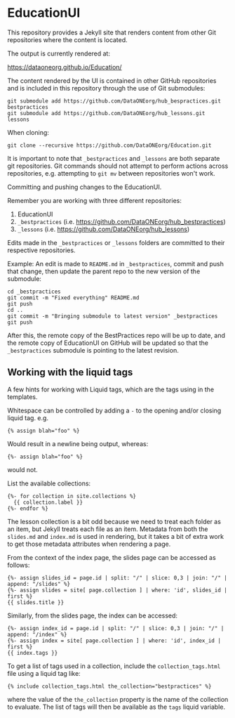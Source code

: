 # EducationUI

This repository provides a Jekyll site that renders content from other Git
repositories where the content is located.

The output is currently rendered at:

  https://dataoneorg.github.io/Education/

The content rendered by the UI is contained in other GitHub repositories and
is included in this repository through the use of Git submodules:

```
git submodule add https://github.com/DataONEorg/hub_bespractices.git bestpractices
git submodule add https://github.com/DataONEorg/hub_lessons.git lessons
```

When cloning:

```
git clone --recursive https://github.com/DataONEorg/Education.git
```

It is important to note that `_bestpractices` and `_lessons` are both
separate git repositories. Git commands should not attempt to perform actions
across repositories, e.g. attempting to `git mv` between repositories won't
work.

Committing and pushing changes to the EducationUI.

Remember you are working with three different repositories:

1. EducationUI
2. `_bestpractices` (i.e. https://github.com/DataONEorg/hub_bestpractices)
3. `_lessons` (i.e. https://github.com/DataONEorg/hub_lessons)

Edits made in the `_bestpractices` or `_lessons` folders are committed to their respective repositories.

Example: An edit is made to `README.md` in `_bestpractices`, commit and push that change, then update the parent repo to the new version of the submodule:

```
cd _bestpractices
git commit -m "Fixed everything" README.md
git push
cd ..
git commit -m "Bringing submodule to latest version" _bestpractices
git push
```

After this, the remote copy of the BestPractices repo will be up to date, and the remote copy of EducationUI on GitHub will be updated so that the `_bestpractices` submodule is pointing to the latest revision.


## Working with the liquid tags

A few hints for working with Liquid tags, which are the tags using in the 
templates.

Whitespace can be controlled by adding a `-` to the opening and/or closing
liquid tag. e.g.

```
{% assign blah="foo" %}
```

Would result in a newline being output, whereas:

```
{%- assign blah="foo" %}
```

would not. 


List the available collections:

```
{%- for collection in site.collections %}
  {{ collection.label }}
{%- endfor %}
```

The lesson collection is a bit odd because we need to treat each folder as an
item, but Jekyll treats each file as an item. Metadata from both the 
`slides.md` and `index.md` is used in rendering, but it takes a bit of extra
work to get those metadata attributes when rendering a page.

From the context of the index page, the slides page can be accessed as follows:

```
{%- assign slides_id = page.id | split: "/" | slice: 0,3 | join: "/" | append: "/slides" %}
{%- assign slides = site[ page.collection ] | where: 'id', slides_id | first %}
{{ slides.title }}
```

Similarly, from the slides page, the index can be accessed:

```
{%- assign index_id = page.id | split: "/" | slice: 0,3 | join: "/" | append: "/index" %}
{%- assign index = site[ page.collection ] | where: 'id', index_id | first %}
{{ index.tags }}
```

To get a list of tags used in a collection, include the `collection_tags.html`
file using a liquid tag like:

```
{% include collection_tags.html the_collection="bestpractices" %}
```
where the value of the `the_collection` property is the name of the collection
to evaluate. The list of tags will then be available as the `tags` liquid
variable.


